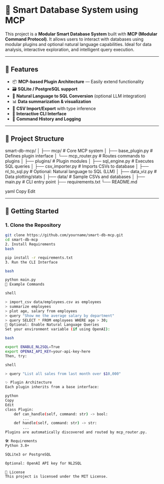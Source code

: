 # 🧠 Smart Database System using MCP

This project is a **Modular Smart Database System** built with **MCP (Modular Command Protocol)**. It allows users to interact with databases using modular plugins and optional natural language capabilities. Ideal for data analysis, interactive exploration, and intelligent query execution.

---

## 🔧 Features

- 📦 **MCP-based Plugin Architecture** — Easily extend functionality
- 🗃️ **SQLite / PostgreSQL support**
- 🧠 **Natural Language to SQL Conversion** (optional LLM integration)
- 📊 **Data summarization & visualization**
- 🧾 **CSV Import/Export** with type inference
- 🧰 **Interactive CLI Interface**
- 🔐 **Command History and Logging**

---

## 📁 Project Structure

smart-db-mcp/
│
├── mcp/ # Core MCP system
│ ├── base_plugin.py # Defines plugin interface
│ └── mcp_router.py # Routes commands to plugins
│
├── plugins/ # Plugin modules
│ ├── sql_engine.py # Executes SQL queries
│ ├── csv_importer.py # Imports CSVs to database
│ ├── nl_to_sql.py # Optional: Natural language to SQL (LLM)
│ ├── data_viz.py # Data plotting/stats
│
├── data/ # Sample CSVs and databases
│
├── main.py # CLI entry point
├── requirements.txt
└── README.md

yaml
Copy
Edit

---

## 🚀 Getting Started

### 1. Clone the Repository

```bash
git clone https://github.com/yourname/smart-db-mcp.git
cd smart-db-mcp
2. Install Requirements
bash

pip install -r requirements.txt
3. Run the CLI Interface

bash

python main.py
🧩 Example Commands

shell

> import_csv data/employees.csv as employees
> summarize employees
> plot age, salary from employees
> query "Show me the average salary by department"
> query SELECT * FROM employees WHERE age > 30;
🧠 Optional: Enable Natural Language Queries
Set your environment variable (if using OpenAI):

bash

export ENABLE_NL2SQL=True
export OPENAI_API_KEY=your-api-key-here
Then, try:

shell

> query "List all sales from last month over $10,000"

✨ Plugin Architecture
Each plugin inherits from a base interface:

python
Copy
Edit
class Plugin:
    def can_handle(self, command: str) -> bool:
        ...
    def handle(self, command: str) -> str:
        ...
Plugins are automatically discovered and routed by mcp_router.py.

🛠 Requirements
Python 3.8+

SQLite3 or PostgreSQL

Optional: OpenAI API key for NL2SQL

📜 License
This project is licensed under the MIT License.



